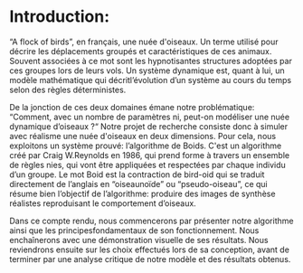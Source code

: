<h1>Introduction:</h1>
“A flock of birds”, en français, une nuée d'oiseaux. Un terme utilisé pour décrire les déplacements groupés et
caractéristiques de ces animaux. Souvent associées à ce mot sont les hypnotisantes structures adoptées par ces
groupes lors de leurs vols. Un système dynamique est, quant à lui, un modèle mathématique qui décritl’évolution d’un système au cours du temps selon des règles déterministes.

De la jonction de ces deux domaines émane notre problématique: “Comment, avec un nombre de paramètres ni, peut-on modéliser une nuée dynamique d’oiseaux ?“
Notre projet de recherche consiste donc à simuler avec réalisme une nuée d'oiseaux en deux dimensions.
Pour cela, nous exploitons un système prouvé: l’algorithme de Boids. C'est un algorithme créé par Craig W.Reynolds en 1986, qui prend forme à travers un ensemble de règles nies, qui vont être appliquées et respectées par chaque individu d’un groupe. Le mot Boid est la contraction de bird-oid qui se traduit directement de l’anglais en “oiseaunoïde” ou “pseudo-oiseau”, ce qui résume bien l’objectif de l’algorithme:
produire des images de synthèse réalistes reproduisant le comportement d’oiseaux.

Dans ce compte rendu, nous commencerons par présenter notre algorithme ainsi que les principesfondamentaux de son fonctionnement. Nous enchaînerons avec une démonstration visuelle de ses résultats.
Nous reviendrons ensuite sur les choix effectués lors de sa conception, avant de terminer par une analyse critique de notre modèle et des résultats obtenus.
